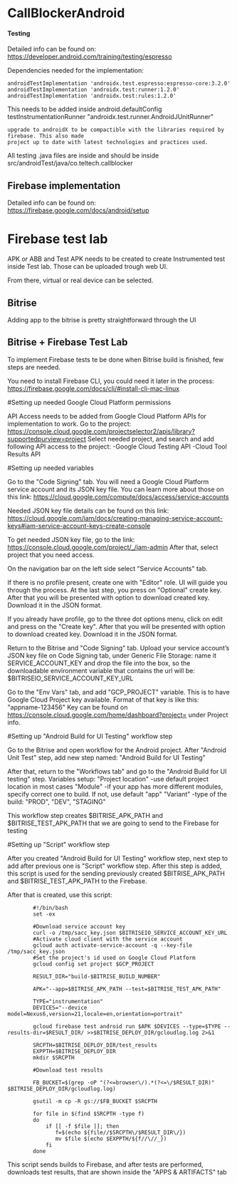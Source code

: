 # CallBlockerAndroid


#### Testing

Detailed info can be found on: https://developer.android.com/training/testing/espresso

Dependencies needed for the implementation:

    androidTestImplementation 'androidx.test.espresso:espresso-core:3.2.0'
    androidTestImplementation 'androidx.test:runner:1.2.0'
    androidTestImplementation 'androidx.test:rules:1.2.0'

This needs to be added inside android.defaultConfig
    testInstrumentationRunner "androidx.test.runner.AndroidJUnitRunner"
    
    upgrade to androidX to be compactible with the libraries required by firebase. This also made
    project up to date with latest technologies and practices used.
     
All testing .java files are inside and should be inside src/androidTest/java/co.teltech.callblocker

## Firebase implementation

Detailed info can be found on: https://firebase.google.com/docs/android/setup

# Firebase test lab

APK or ABB and Test APK needs to be created to create Instrumented test inside Test lab. Those can
be uploaded trough web UI.

From there, virtual or real device can be selected. 

## Bitrise

Adding app to the bitrise is pretty straightforward through the UI 

## Bitrise + Firebase Test Lab

To implement Firebase tests te be done when Bitrise build is finished, few steps are needed.

You need to install Firebase CLI, you could need it later in the process:
https://firebase.google.com/docs/cli/#install-cli-mac-linux

#Setting up needed Google Cloud Platform permissions

API Access needs to be added from Google Cloud Platform APIs for implementation to work.
Go to the project: https://console.cloud.google.com/projectselector2/apis/library?supportedpurview=project
Select needed project, and search and add following API access to the project:
-Google Cloud Testing API 
-Cloud Tool Results API

#Setting up needed variables

Go to the "Code Signing" tab.
You will need a Google Cloud Platform service account and its JSON key file.
You can learn more about those on this link: https://cloud.google.com/compute/docs/access/service-accounts

Needed JSON key file details can be found on this link: https://cloud.google.com/iam/docs/creating-managing-service-account-keys#iam-service-account-keys-create-console

To get needed JSON key file, go to the link: 
https://console.cloud.google.com/project/_/iam-admin
After that, select project that you need access.

On the navigation bar on the left side select "Service Accounts" tab.

If there is no profile present, create one with "Editor" role. UI will guide you through the process.
At the last step, you press on "Optional" create key. After that you will be presented with option to download
created key. Download it in the JSON format.

If you already have profile, go to the three dot options menu, click on edit and press on the "Create key".
After that you will be presented with option to download created key. Download it in the JSON format.

Return to the Bitrise and "Code Signing" tab.
Upload your service account’s JSON key file on Code Signing tab, under Generic File Storage: name it 
SERVICE_ACCOUNT_KEY and drop the file into the box, so the downloadable environment variable that
contains the url will be: $BITRISEIO_SERVICE_ACCOUNT_KEY_URL

Go to the "Env Vars" tab, and add "GCP_PROJECT" variable.
This is to have Google Cloud Project key available.
Format of that key is like this: "appname-123456"
Key can be found on https://console.cloud.google.com/home/dashboard?project=<token-id> under Project info.


#Setting up "Android Build for UI Testing" workflow step

Go to the Bitrise and open workflow for the Android project. After "Android Unit Test"
step, add new step named: "Android Build for UI Testing"

After that, return to the "Workflows tab" and go to the "Android Build for UI testing" step.
Variables setup:
"Project location"
-use default project location in most cases
"Module"
-if your app has more different modules, specify correct one to build. If not, use default "app"
"Variant"
-type of the build: "PROD", "DEV", "STAGING"

This workflow step creates $BITRISE_APK_PATH and $BITRISE_TEST_APK_PATH that we are going to send to the 
Firebase for testing

#Setting up "Script" workflow step

After you created "Android Build for UI Testing" workflow step, next step to add after previous one is
"Script" workflow step. After this step is added, this script is used for the sending previously created 
$BITRISE_APK_PATH and $BITRISE_TEST_APK_PATH to the Firebase.

After that is created, use this script:

            #!/bin/bash
            set -ex

            #Download service account key
            curl -o /tmp/sacc_key.json $BITRISEIO_SERVICE_ACCOUNT_KEY_URL
            #Activate cloud client with the service account
            gcloud auth activate-service-account -q --key-file /tmp/sacc_key.json
            #Set the project's id used on Google Cloud Platform
            gcloud config set project $GCP_PROJECT

            RESULT_DIR="build-$BITRISE_BUILD_NUMBER"

            APK="--app=$BITRISE_APK_PATH --test=$BITRISE_TEST_APK_PATH"

            TYPE="instrumentation"
            DEVICES="--device model=Nexus6,version=21,locale=en,orientation=portrait"

            gcloud firebase test android run $APK $DEVICES --type=$TYPE --results-dir=$RESULT_DIR/ >>$BITRISE_DEPLOY_DIR/gcloudlog.log 2>&1

            SRCPTH=$BITRISE_DEPLOY_DIR/test_results
            EXPPTH=$BITRISE_DEPLOY_DIR
            mkdir $SRCPTH

            #Download test results

            FB_BUCKET=$(grep -oP "(?<=browser\/).*(?<=\/$RESULT_DIR)" $BITRISE_DEPLOY_DIR/gcloudlog.log)

            gsutil -m cp -R gs://$FB_BUCKET $SRCPTH

            for file in $(find $SRCPTH -type f)
            do
                if [[ -f $file ]]; then
                   f=$(echo ${file//$SRCPTH\/$RESULT_DIR\/})
                   mv $file $(echo $EXPPTH/${f//\//_})
                fi
            done
 
 This script sends builds to Firebase, and after tests are performed, downloads test results, that are shown inside 
 the "APPS & ARTIFACTS" tab











    
    
    
    
    

